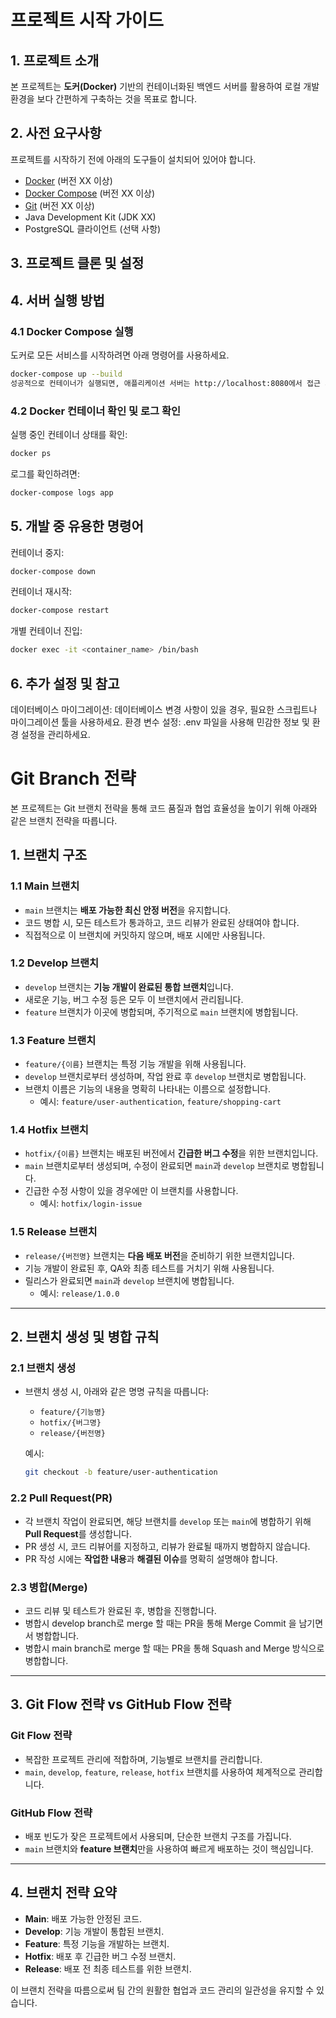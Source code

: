 
# 프로젝트 시작 가이드

## 1. 프로젝트 소개

본 프로젝트는 **도커(Docker)** 기반의 컨테이너화된 백엔드 서버를 활용하여 로컬 개발 환경을 보다 간편하게 구축하는 것을 목표로 합니다.

## 2. 사전 요구사항

프로젝트를 시작하기 전에 아래의 도구들이 설치되어 있어야 합니다.

- [Docker](https://www.docker.com/get-started) (버전 XX 이상)
- [Docker Compose](https://docs.docker.com/compose/) (버전 XX 이상)
- [Git](https://git-scm.com/downloads) (버전 XX 이상)
- Java Development Kit (JDK XX)
- PostgreSQL 클라이언트 (선택 사항)

## 3. 프로젝트 클론 및 설정

## 4. 서버 실행 방법

### **4.1 Docker Compose 실행**

도커로 모든 서비스를 시작하려면 아래 명령어를 사용하세요.

```bash
docker-compose up --build
성공적으로 컨테이너가 실행되면, 애플리케이션 서버는 http://localhost:8080에서 접근 가능합니다.
```

### **4.2 Docker 컨테이너 확인 및 로그 확인**

실행 중인 컨테이너 상태를 확인:

```bash
docker ps
```

로그를 확인하려면:

```bash
docker-compose logs app
```

## 5. 개발 중 유용한 명령어

컨테이너 중지:

```bash
docker-compose down
```

컨테이너 재시작:

```bash
docker-compose restart
```

개별 컨테이너 진입:

```bash
docker exec -it <container_name> /bin/bash
```

## 6. 추가 설정 및 참고

데이터베이스 마이그레이션: 데이터베이스 변경 사항이 있을 경우, 필요한 스크립트나 마이그레이션 툴을 사용하세요.
환경 변수 설정: .env 파일을 사용해 민감한 정보 및 환경 설정을 관리하세요.

# Git Branch 전략

본 프로젝트는 Git 브랜치 전략을 통해 코드 품질과 협업 효율성을 높이기 위해 아래와 같은 브랜치 전략을 따릅니다.

## 1. 브랜치 구조

### 1.1 **Main 브랜치**

- `main` 브랜치는 **배포 가능한 최신 안정 버전**을 유지합니다.
- 코드 병합 시, 모든 테스트가 통과하고, 코드 리뷰가 완료된 상태여야 합니다.
- 직접적으로 이 브랜치에 커밋하지 않으며, 배포 시에만 사용됩니다.

### 1.2 **Develop 브랜치**

- `develop` 브랜치는 **기능 개발이 완료된 통합 브랜치**입니다.
- 새로운 기능, 버그 수정 등은 모두 이 브랜치에서 관리됩니다.
- `feature` 브랜치가 이곳에 병합되며, 주기적으로 `main` 브랜치에 병합됩니다.

### 1.3 **Feature 브랜치**

- `feature/{이름}` 브랜치는 특정 기능 개발을 위해 사용됩니다.
- `develop` 브랜치로부터 생성하며, 작업 완료 후 `develop` 브랜치로 병합됩니다.
- 브랜치 이름은 기능의 내용을 명확히 나타내는 이름으로 설정합니다.
  - 예시: `feature/user-authentication`, `feature/shopping-cart`

### 1.4 **Hotfix 브랜치**

- `hotfix/{이름}` 브랜치는 배포된 버전에서 **긴급한 버그 수정**을 위한 브랜치입니다.
- `main` 브랜치로부터 생성되며, 수정이 완료되면 `main`과 `develop` 브랜치로 병합됩니다.
- 긴급한 수정 사항이 있을 경우에만 이 브랜치를 사용합니다.
  - 예시: `hotfix/login-issue`

### 1.5 **Release 브랜치**

- `release/{버전명}` 브랜치는 **다음 배포 버전**을 준비하기 위한 브랜치입니다.
- 기능 개발이 완료된 후, QA와 최종 테스트를 거치기 위해 사용됩니다.
- 릴리스가 완료되면 `main`과 `develop` 브랜치에 병합됩니다.
  - 예시: `release/1.0.0`

---

## 2. 브랜치 생성 및 병합 규칙

### 2.1 **브랜치 생성**

- 브랜치 생성 시, 아래와 같은 명명 규칙을 따릅니다:
  - `feature/{기능명}`
  - `hotfix/{버그명}`
  - `release/{버전명}`
  
  예시:

  ```bash
  git checkout -b feature/user-authentication
  ```

### 2.2 **Pull Request(PR)**

- 각 브랜치 작업이 완료되면, 해당 브랜치를 `develop` 또는 `main`에 병합하기 위해 **Pull Request**를 생성합니다.
- PR 생성 시, 코드 리뷰어를 지정하고, 리뷰가 완료될 때까지 병합하지 않습니다.
- PR 작성 시에는 **작업한 내용**과 **해결된 이슈**를 명확히 설명해야 합니다.

### 2.3 **병합(Merge)**

- 코드 리뷰 및 테스트가 완료된 후, 병합을 진행합니다.
- 병합시 develop branch로 merge 할 때는 PR을 통해 Merge Commit 을 남기면서 병합합니다.
- 병합시 main branch로 merge 할 때는 PR을 통해 Squash and Merge 방식으로 병합합니다.

---

## 3. Git Flow 전략 vs GitHub Flow 전략

### Git Flow 전략

- 복잡한 프로젝트 관리에 적합하며, 기능별로 브랜치를 관리합니다.
- `main`, `develop`, `feature`, `release`, `hotfix` 브랜치를 사용하여 체계적으로 관리합니다.

### GitHub Flow 전략

- 배포 빈도가 잦은 프로젝트에서 사용되며, 단순한 브랜치 구조를 가집니다.
- `main` 브랜치와 **feature 브랜치**만을 사용하여 빠르게 배포하는 것이 핵심입니다.

---

## 4. 브랜치 전략 요약

- **Main**: 배포 가능한 안정된 코드.
- **Develop**: 기능 개발이 통합된 브랜치.
- **Feature**: 특정 기능을 개발하는 브랜치.
- **Hotfix**: 배포 후 긴급한 버그 수정 브랜치.
- **Release**: 배포 전 최종 테스트를 위한 브랜치.

이 브랜치 전략을 따름으로써 팀 간의 원활한 협업과 코드 관리의 일관성을 유지할 수 있습니다.
